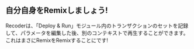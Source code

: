 ## 自分自身をRemixしましょう!

Recoderは、「Deploy & Run」モジュール内のトランザクションのセットを記録して、パラメータを編集した後、別のコンテキストで再生することができます。  これはまさにRemixをRemixすることにです!